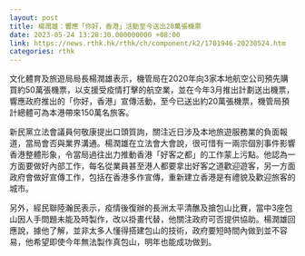 ```yaml
---
layout: post
title: 楊潤雄：響應「你好，香港」活動至今送出20萬張機票
date: 2023-05-24 13:28:30.000000000 +08:00
link: https://news.rthk.hk/rthk/ch/component/k2/1701946-20230524.htm
categories: rthk
---
```


文化體育及旅遊局局長楊潤雄表示，機管局在2020年向3家本地航空公司預先購買約50萬張機票，以支援受疫情打擊的航空業，並在今年3月推出計劃送出機票，響應政府推出的「你好，香港」宣傳活動，至今已送出約20萬張機票，機管局預計總體可為本港帶來150萬名旅客。

新民黨立法會議員何敬康提出口頭質詢，關注近日涉及本地旅遊服務業的負面報道，當局會否與業界溝通。楊潤雄在立法會大會說，很可惜有一兩宗個別事件影響香港整體形象，令當局過往出力推動香港「好客之都」的工作蒙上污點。他認為一方面要做好內部工作，每名從業員甚至港人都要拿出好客之道歡迎遊客，另一方面政府會做好宣傳工作，包括在香港多作宣傳，重新建立香港是有禮貌及歡迎旅客的城市。

另外，經民聯陸瀚民表示，疫情後復辦的長洲太平清醮及搶包山比賽，當中3座包山因人手問題未能及時製作，改以掛畫代替，他關注政府可否提供協助。楊潤雄回應說，據他了解，並非太多人懂得搭建包山的技術，政府要短時間內做到並不容易，他希望即使今年無法製作真包山，明年也能成功做到。
